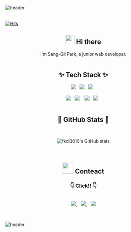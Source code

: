 ![header](https://capsule-render.vercel.app/api?type=wave&color=fd866d&height=300&section=header&text=Park%20Sang%20GiL&fontSize=80&animation=fadeIn)
<br><br><br>
[![Hits](https://hits.seeyoufarm.com/api/count/incr/badge.svg?url=https%3A%2F%2Fgithub.com%2Ffkdl3010&count_bg=%2379C83D&title_bg=%23555555&icon=&icon_color=%23E7E7E7&title=hits&edge_flat=false)](https://hits.seeyoufarm.com)

<div align="center">

  ## <img src="https://github.com/TheDudeThatCode/TheDudeThatCode/blob/master/Assets/Hi.gif" width="29px"/> Hi there

  i'm Sang-Gil Park, a junior web developer.
  <br>
  <br>
  ## ✨ Tech Stack ✨
  
  <img src="https://img.shields.io/badge/-Java-white?logo=Java&logoColor=red&style=for-the-badge"/>&nbsp;&nbsp;
  <img src="https://img.shields.io/badge/-Spring-green?logo=Spring&logoColor=white&style=for-the-badge"/>&nbsp;&nbsp;
  <img src="https://img.shields.io/badge/-Oracle-red?logo=Oracle&logoColor=white&style=for-the-badge"/>&nbsp;&nbsp;<br><br>
  <img src="https://img.shields.io/badge/-Javascript-black?logo=javascript&logoColor=yellow&style=for-the-badge"/>&nbsp;&nbsp;
  <img src="https://img.shields.io/badge/-HTML5-E34F26?logo=HTML5&logoColor=white&style=for-the-badge"/>
  &nbsp;&nbsp;
  <img src="https://img.shields.io/badge/-CSS3-1572B6?logo=css3&logoColor=white&style=for-the-badge"/>&nbsp;&nbsp;
  <img src="https://img.shields.io/badge/-git-white?logo=git&logoColor=red&style=for-the-badge"/>&nbsp;&nbsp;
  <br>
  <br>

  ## 🌟 GitHub Stats 🌟
  <Br>

  ![fkdl3010's GitHub stats](https://github-readme-stats.vercel.app/api?username=fkdl3010&show_icons=true)

  <br>
  
  ## <img src="https://github.com/TheDudeThatCode/TheDudeThatCode/blob/master/Assets/Handshake.gif" width="35px"/> Conteact
  
  ### 👇 Click!! 👇
  <br>
  <a href="https://fkdl3010.github.io/Myport/">
  <img src="https://img.shields.io/badge/-My Portfolio-blue?logo=pagekit&logoColor=white&style=for-the-badge">
  </a>&nbsp;&nbsp;
  <a href="mailto:fkdl3919@gmail.com">
  <img src="https://img.shields.io/badge/-mail-EA4335?logo=Gmail&logoColor=white&style=for-the-badge">
  </a>&nbsp;&nbsp;
  <a href="https://fkdl3010.github.io/">
  <img src="https://img.shields.io/badge/-blog-black?logo=dev.to&logoColor=white&style=for-the-badge">
  </a>
  
  

</div>
<br>
<br>

![header](https://capsule-render.vercel.app/api?type=wave&color=c3e4b0&height=300&section=footer&fontSize=80&animation=fadeIn)
